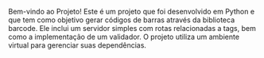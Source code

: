 Bem-vindo ao Projeto!
Este é um projeto que foi desenvolvido em Python e que tem como objetivo gerar códigos de barras através da biblioteca barcode. 
Ele inclui um servidor simples com rotas relacionadas a tags, bem como a implementação de um validador. O projeto utiliza um ambiente virtual para gerenciar suas dependências.
